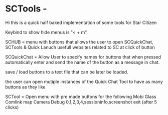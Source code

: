 # SCTools -

Hi this is a quick half baked implementation of some tools for Star Citizen 

Keybind to show hide menus is "< + m"  


SCHUB = menu with buttons that allows the user to open SCQuickChat, SCTools & Quick Lanuch usefull websites related to SC at click of button

SCQuickChat = Allow User to specify names for buttons that when pressed automatically enter and send the name of the button as a message in chat. 

save / load buttons to a text file that can be later be loaded.

the user can open mutiple instances of the Quick Chat Tool to have as many buttons as they like 

SCTool = Open menu with pre made buttons for the following 
    Mobi Glass 
    Comlink
    map
    Camera
    Debug 0,1,2,3,4,sessioninfo,screenshot
    exit (after 5 clicks)
    
